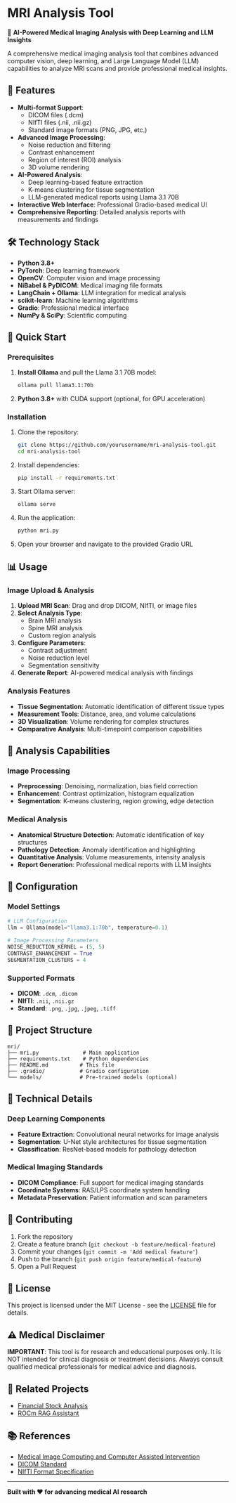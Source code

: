 # MRI Analysis Tool

🧠 **AI-Powered Medical Imaging Analysis with Deep Learning and LLM Insights**

A comprehensive medical imaging analysis tool that combines advanced computer vision, deep learning, and Large Language Model (LLM) capabilities to analyze MRI scans and provide professional medical insights.

## 🎯 Features

- **Multi-format Support**: 
  - DICOM files (.dcm)
  - NIfTI files (.nii, .nii.gz)
  - Standard image formats (PNG, JPG, etc.)
- **Advanced Image Processing**:
  - Noise reduction and filtering
  - Contrast enhancement
  - Region of interest (ROI) analysis
  - 3D volume rendering
- **AI-Powered Analysis**: 
  - Deep learning-based feature extraction
  - K-means clustering for tissue segmentation
  - LLM-generated medical reports using Llama 3.1 70B
- **Interactive Web Interface**: Professional Gradio-based medical UI
- **Comprehensive Reporting**: Detailed analysis reports with measurements and findings

## 🛠️ Technology Stack

- **Python 3.8+**
- **PyTorch**: Deep learning framework
- **OpenCV**: Computer vision and image processing
- **NiBabel & PyDICOM**: Medical imaging file formats
- **LangChain + Ollama**: LLM integration for medical analysis
- **scikit-learn**: Machine learning algorithms
- **Gradio**: Professional medical interface
- **NumPy & SciPy**: Scientific computing

## 🚀 Quick Start

### Prerequisites

1. **Install Ollama** and pull the Llama 3.1 70B model:
   ```bash
   ollama pull llama3.1:70b
   ```

2. **Python 3.8+** with CUDA support (optional, for GPU acceleration)

### Installation

1. Clone the repository:
   ```bash
   git clone https://github.com/yourusername/mri-analysis-tool.git
   cd mri-analysis-tool
   ```

2. Install dependencies:
   ```bash
   pip install -r requirements.txt
   ```

3. Start Ollama server:
   ```bash
   ollama serve
   ```

4. Run the application:
   ```bash
   python mri.py
   ```

5. Open your browser and navigate to the provided Gradio URL

## 📊 Usage

### Image Upload & Analysis

1. **Upload MRI Scan**: Drag and drop DICOM, NIfTI, or image files
2. **Select Analysis Type**: 
   - Brain MRI analysis
   - Spine MRI analysis
   - Custom region analysis
3. **Configure Parameters**:
   - Contrast adjustment
   - Noise reduction level
   - Segmentation sensitivity
4. **Generate Report**: AI-powered medical analysis with findings

### Analysis Features

- **Tissue Segmentation**: Automatic identification of different tissue types
- **Measurement Tools**: Distance, area, and volume calculations
- **3D Visualization**: Volume rendering for complex structures
- **Comparative Analysis**: Multi-timepoint comparison capabilities

## 🎯 Analysis Capabilities

### Image Processing
- **Preprocessing**: Denoising, normalization, bias field correction
- **Enhancement**: Contrast optimization, histogram equalization
- **Segmentation**: K-means clustering, region growing, edge detection

### Medical Analysis
- **Anatomical Structure Detection**: Automatic identification of key structures
- **Pathology Detection**: Anomaly identification and highlighting
- **Quantitative Analysis**: Volume measurements, intensity analysis
- **Report Generation**: Professional medical reports with LLM insights

## 🔧 Configuration

### Model Settings
```python
# LLM Configuration
llm = Ollama(model="llama3.1:70b", temperature=0.1)

# Image Processing Parameters
NOISE_REDUCTION_KERNEL = (5, 5)
CONTRAST_ENHANCEMENT = True
SEGMENTATION_CLUSTERS = 4
```

### Supported Formats
- **DICOM**: `.dcm`, `.dicom`
- **NIfTI**: `.nii`, `.nii.gz`
- **Standard**: `.png`, `.jpg`, `.jpeg`, `.tiff`

## 📁 Project Structure

```
mri/
├── mri.py              # Main application
├── requirements.txt    # Python dependencies
├── README.md          # This file
├── .gradio/           # Gradio configuration
└── models/            # Pre-trained models (optional)
```

## 🔬 Technical Details

### Deep Learning Components
- **Feature Extraction**: Convolutional neural networks for image analysis
- **Segmentation**: U-Net style architectures for tissue segmentation
- **Classification**: ResNet-based models for pathology detection

### Medical Imaging Standards
- **DICOM Compliance**: Full support for medical imaging standards
- **Coordinate Systems**: RAS/LPS coordinate system handling
- **Metadata Preservation**: Patient information and scan parameters

## 🤝 Contributing

1. Fork the repository
2. Create a feature branch (`git checkout -b feature/medical-feature`)
3. Commit your changes (`git commit -m 'Add medical feature'`)
4. Push to the branch (`git push origin feature/medical-feature`)
5. Open a Pull Request

## 📝 License

This project is licensed under the MIT License - see the [LICENSE](LICENSE) file for details.

## ⚠️ Medical Disclaimer

**IMPORTANT**: This tool is for research and educational purposes only. It is NOT intended for clinical diagnosis or treatment decisions. Always consult qualified medical professionals for medical advice and diagnosis.

## 🔗 Related Projects

- [Financial Stock Analysis](https://github.com/yourusername/fsi-stock-analysis)
- [ROCm RAG Assistant](https://github.com/yourusername/rocm-rag-assistant)

## 📚 References

- [Medical Image Computing and Computer Assisted Intervention](https://www.miccai.org/)
- [DICOM Standard](https://www.dicomstandard.org/)
- [NIfTI Format Specification](https://nifti.nimh.nih.gov/)

---

**Built with ❤️ for advancing medical AI research**
